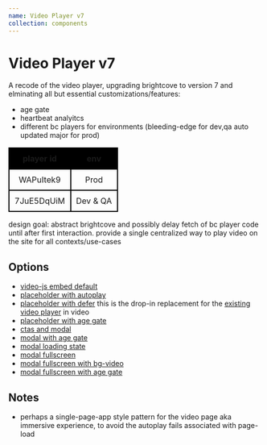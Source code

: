 ```yaml
---
name: Video Player v7
collection: components
---
```


# Video Player v7

A recode of the video player, upgrading brightcove to version 7 and elminating all but essential customizations/features:
- age gate
- heartbeat analyitcs
- different bc players for environments (bleeding-edge for dev,qa auto updated major for prod)

|player id |env|
|----------|---|
|WAPuItek9|Prod|
|7JuE5DqUiM|Dev & QA|

design goal: abstract brightcove and possibly delay fetch of bc player code until after first interaction. provide a single centralized way to play video on the site for all contexts/use-cases


## Options

- [video-js embed default](./embed.html)
- [placeholder with autoplay](./placeholder.html)
- [placeholder with defer](./placeholder-defer.html) this is the drop-in replacement for the [existing video player](../video-player/index.html) in video
- [placeholder with age gate](./placeholder-age-gate.html)
- [ctas and modal](./ctas-and-modal.html)
- [modal with age gate](./modal-age-gate.html)
- [modal loading state](./loading-state.html)
- [modal fullscreen](./modal-fullscreen.html)
- [modal fullscreen with bg-video](./modal-fullscreen-bg-video.html)
- [modal fullscreen with age gate](./modal-fullscreen-age-gate.html)

## Notes
- perhaps a single-page-app style pattern for the video page aka immersive experience, to avoid the autoplay fails associated with page-load

<style>
td,th {
  padding:10px;
  border: solid #000 2px;
  text-align:center
}
th {
  background-color:#000
}

a:link, a:visited {
  text-decoration:underline
}

a:hover, a:active {
  text-decoration:none
}
</style>